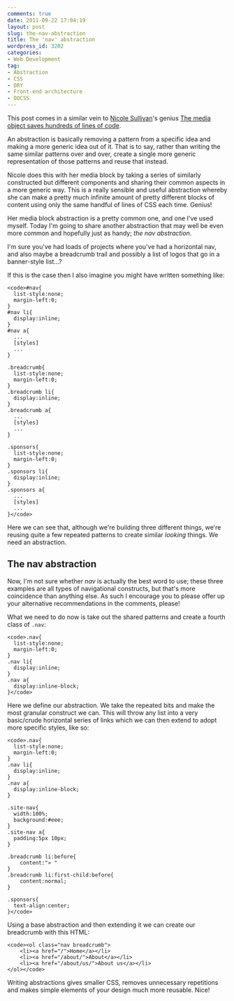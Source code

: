 ```yaml
---
comments: true
date: 2011-09-22 17:04:19
layout: post
slug: the-nav-abstraction
title: The 'nav' abstraction
wordpress_id: 3202
categories:
- Web Development
tag:
- Abstraction
- CSS
- DRY
- Front-end architecture
- OOCSS
---
```


This post comes in a similar vein to [Nicole Sullivan](http://twitter.com/stubbornella)'s genius [The media object saves hundreds of lines of code](http://www.stubbornella.org/content/2010/06/25/the-media-object-saves-hundreds-of-lines-of-code/).

An abstraction is basically removing a pattern from a specific idea and making a more generic idea out of it. That is to say, rather than writing the same similar patterns over and over, create a single more generic representation of those patterns and reuse that instead.

Nicole does this with her media block by taking a series of similarly constructed but different components and sharing their common aspects in a more generic way. This is a really sensible and useful abstraction whereby she can make a pretty much infinite amount of pretty different blocks of content using only the same handful of lines of CSS each time. Genius!

Her media block abstraction is a pretty common one, and one I've used myself. Today I'm going to share another abstraction that may well be even more common and hopefully just as handy; _the nav abstraction_.

I'm sure you've had loads of projects where you've had a horizontal nav, and also maybe a breadcrumb trail and possibly a list of logos that go in a banner-style list...?

If this is the case then I also imagine you might have written something like:


    
    <code>#nav{
      list-style:none;
      margin-left:0;
    }
    #nav li{
      display:inline;
    }
    #nav a{
      ...
      [styles]
      ...
    }
    
    .breadcrumb{
      list-style:none;
      margin-left:0;
    }
    .breadcrumb li{
      display:inline;
    }
    .breadcrumb a{
      ...
      [styles]
      ...
    }
    
    .sponsors{
      list-style:none;
      margin-left:0;
    }
    .sponsors li{
      display:inline;
    }
    .sponsors a{
      ...
      [styles]
      ...
    }</code>



Here we can see that, although we're building three different things, we're reusing quite a few repeated patterns to create similar _looking_ things. We need an abstraction.



## The nav abstraction



Now, I'm not sure whether _nav_ is actually the best word to use; these three examples are all types of navigational constructs, but that's more coincidence than anything else. As such I encourage you to please offer up your alternative recommendations in the comments, please!

What we need to do now is take out the shared patterns and create a fourth class of `.nav`:


    
    <code>.nav{
      list-style:none;
      margin-left:0;
    }
    .nav li{
      display:inline;
    }
    .nav a{
      display:inline-block;
    }</code>



Here we define our abstraction. We take the repeated bits and make the most granular construct we can. This will throw any list into a very basic/crude horizontal series of links which we can then extend to adopt more specific styles, like so:


    
    <code>.nav{
      list-style:none;
      margin-left:0;
    }
    .nav li{
      display:inline;
    }
    .nav a{
      display:inline-block;
    }
    
    .site-nav{
      width:100%;
      background:#eee;
    }
    .site-nav a{
      padding:5px 10px;
    }
    
    .breadcrumb li:before{
        content:"» "
    }
    .breadcrumb li:first-child:before{
        content:normal;
    }
    
    .sponsors{
      text-align:center;
    }</code>



Using a base abstraction and then extending it we can create our breadcrumb with this HTML:


    
    <code><ol class="nav breadcrumb">
        <li><a href="/">Home</a></li>
        <li><a href="/about/">About</a></li>
        <li><a href="/about/us/">About us</a></li>
    </ol></code>



Writing abstractions gives smaller CSS, removes unnecessary repetitions and makes simple elements of your design much more reusable. Nice!
